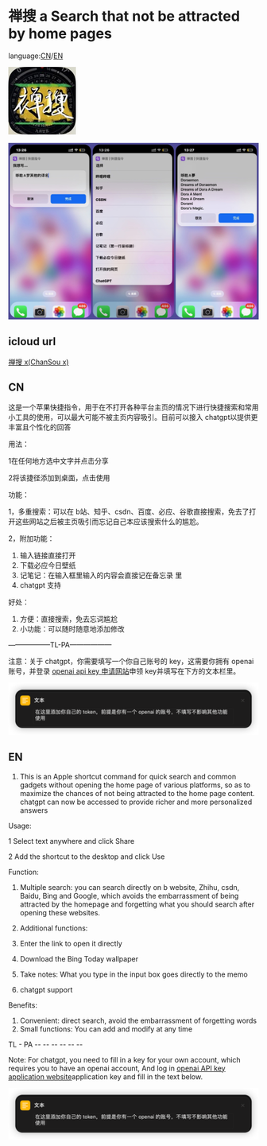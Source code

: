 # 禅搜 a Search that not be attracted by home pages
language:[CN](CN)/[EN](EN)

![IMG_0020](./figures/IMG_0020.jpeg)

![IMG_1401](./figures/IMG_1401.jpeg)

## icloud url

[禅搜 x(ChanSou x)](https://www.icloud.com/shortcuts/1ad008caa8df4d7c8d289975191336bb)

## CN

这是一个苹果快捷指令，用于在不打开各种平台主页的情况下进行快捷搜索和常用小工具的使用，可以最大可能不被主页内容吸引。目前可以接入 chatgpt以提供更丰富且个性化的回答

用法：

1在任何地方选中文字并点击分享

2将该捷径添加到桌面，点击使用

功能：

1，多重搜索：可以在 b站、知乎、csdn、百度、必应、谷歌直接搜索，免去了打开这些网站之后被主页吸引而忘记自己本应该搜索什么的尴尬。

2，附加功能：

1.  输入链接直接打开
2. 下载必应今日壁纸
3. 记笔记：在输入框里输入的内容会直接记在备忘录 里  
4. chatgpt 支持

好处：

1. 方便：直接搜索，免去忘词尴尬
2. 小功能：可以随时随意地添加修改

——————TL-PA——————

注意：关于 chatgpt，你需要填写一个你自己账号的 key，这需要你拥有 openai 账号，并登录 [openai api key 申请网站](https://platform.openai.com/account/api-keys)申领 key并填写在下方的文本栏里。

![image-20230219212912726](./figures/image-20230219212912726.png)

## EN

1. This is an Apple shortcut command for quick search and common gadgets without opening the home page of various platforms, so as to maximize the chances of not being attracted to the home page content. chatgpt can now be accessed to provide richer and more personalized answers

  Usage:

  1 Select text anywhere and click Share

  2 Add the shortcut to the desktop and click Use

  Function:

  1. Multiple search: you can search directly on b website, Zhihu, csdn, Baidu, Bing and Google, which avoids the embarrassment of being attracted by the homepage and forgetting what you should search after opening these websites.

  2. Additional functions:

  1. Enter the link to open it directly
  2. Download the Bing Today wallpaper
  3. Take notes: What you type in the input box goes directly to the memo
  4. chatgpt support

  Benefits:

  1. Convenient: direct search, avoid the embarrassment of forgetting words
  2. Small functions: You can add and modify at any time

  TL - PA -- -- -- -- -- --

  Note: For chatgpt, you need to fill in a key for your own account, which requires you to have an openai account, And log in [openai API key application website]( https://platform.openai.com/account/api-keys )application key and fill in the text below.

![image-20230219212917901](./figures/image-20230219212917901.png)
